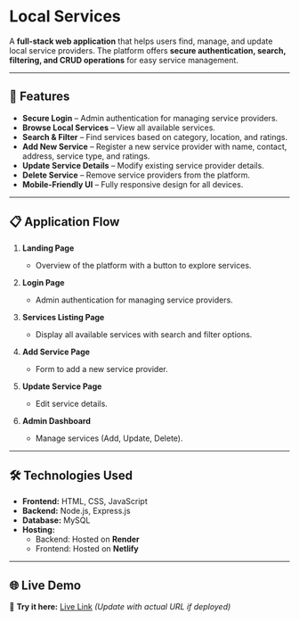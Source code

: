 # Local Services

A **full-stack web application** that helps users find, manage, and update local service providers. The platform offers **secure authentication, search, filtering, and CRUD operations** for easy service management.

---

## 🚀 Features

- **Secure Login** – Admin authentication for managing service providers.
- **Browse Local Services** – View all available services.
- **Search & Filter** – Find services based on category, location, and ratings.
- **Add New Service** – Register a new service provider with name, contact, address, service type, and ratings.
- **Update Service Details** – Modify existing service provider details.
- **Delete Service** – Remove service providers from the platform.
- **Mobile-Friendly UI** – Fully responsive design for all devices.

---

## 📋 Application Flow

1. **Landing Page**  
   - Overview of the platform with a button to explore services.

2. **Login Page**  
   - Admin authentication for managing service providers.

3. **Services Listing Page**  
   - Display all available services with search and filter options.

4. **Add Service Page**  
   - Form to add a new service provider.

5. **Update Service Page**  
   - Edit service details.

6. **Admin Dashboard**  
   - Manage services (Add, Update, Delete).

---

## 🛠 Technologies Used

- **Frontend:** HTML, CSS, JavaScript  
- **Backend:** Node.js, Express.js  
- **Database:** MySQL  
- **Hosting:**  
  - Backend: Hosted on **Render**  
  - Frontend: Hosted on **Netlify**  

---

## 🌐 Live Demo

🚀 **Try it here:** [Live Link](#) *(Update with actual URL if deployed)*
